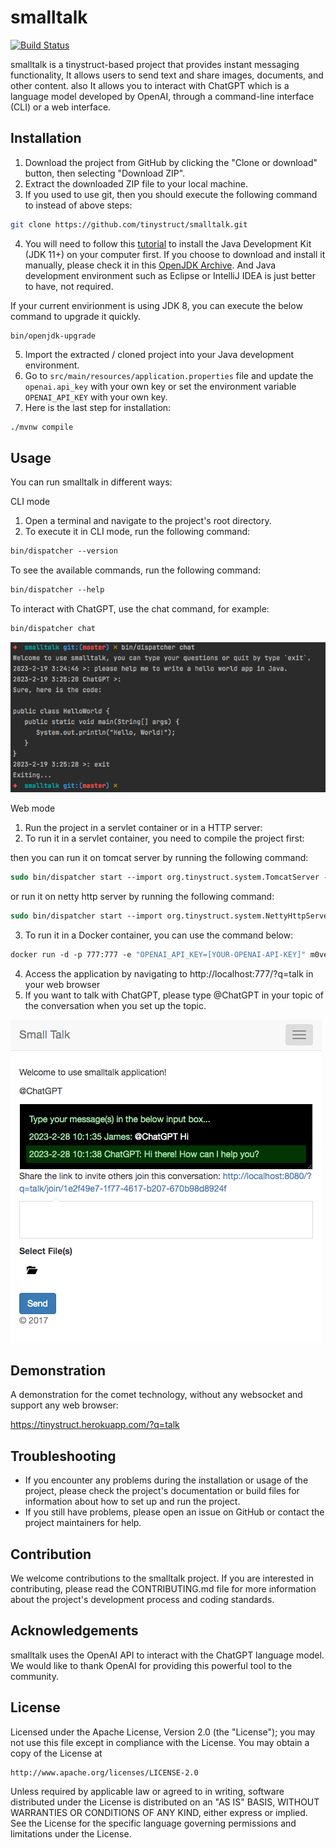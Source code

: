 
smalltalk
==
[![Build Status](https://travis-ci.org/tinystruct/smalltalk.svg?branch=master)](https://travis-ci.org/m0ver/tinystruct2.0)

smalltalk is a tinystruct-based project that provides instant messaging functionality, It allows users to send text and share images, documents, and other content. also It allows you to interact with ChatGPT which is a language model developed by OpenAI, through a command-line interface (CLI) or a web interface.

Installation
---
1. Download the project from GitHub by clicking the "Clone or download" button, then selecting "Download ZIP".
2. Extract the downloaded ZIP file to your local machine.
3. If you used to use git, then you should execute the following command to instead of above steps:
```bash
git clone https://github.com/tinystruct/smalltalk.git 
```  
4. You will need to follow this [tutorial](https://openjdk.org/install/) to install the Java Development Kit (JDK 11+) on your computer first. If you choose to download and install it manually, please check it in this [OpenJDK Archive](https://jdk.java.net/archive/). And Java development environment such as Eclipse or IntelliJ IDEA is just better to have, not required.

If your current envirionment is using JDK 8, you can execute the below command to upgrade it quickly.
```
bin/openjdk-upgrade
```
5. Import the extracted / cloned project into your Java development environment.
6. Go to `src/main/resources/application.properties` file and update the `openai.api_key` with your own key or set the environment variable `OPENAI_API_KEY` with your own key.
7. Here is the last step for installation:
```tcsh
./mvnw compile
```

Usage
---
You can run smalltalk in different ways:

CLI mode
1. Open a terminal and navigate to the project's root directory.
2. To execute it in CLI mode, run the following command:
```tcsh
bin/dispatcher --version
```
To see the available commands, run the following command:
```tcsh
bin/dispatcher --help
```
To interact with ChatGPT, use the chat command, for example:
```tcsh
bin/dispatcher chat
```
![CLI](/screenshot.png)

Web mode

1. Run the project in a servlet container or in a HTTP server:
2. To run it in a servlet container, you need to compile the project first:

then you can run it on tomcat server by running the following command:

```tcsh
sudo bin/dispatcher start --import org.tinystruct.system.TomcatServer --server-port 777
```
or run it on netty http server by running the following command:

```tcsh
sudo bin/dispatcher start --import org.tinystruct.system.NettyHttpServer --server-port 777
```
3. To run it in a Docker container, you can use the command below:

```tcsh
docker run -d -p 777:777 -e "OPENAI_API_KEY=[YOUR-OPENAI-API-KEY]" m0ver/smalltalk
```
4. Access the application by navigating to http://localhost:777/?q=talk in your web browser
5. If you want to talk with ChatGPT, please type @ChatGPT in your topic of the conversation when you set up the topic.

![Web](/screenshot-web.png)

Demonstration
---
A demonstration for the comet technology, without any websocket and support any web browser:

https://tinystruct.herokuapp.com/?q=talk

Troubleshooting
---
* If you encounter any problems during the installation or usage of the project, please check the project's documentation or build files for information about how to set up and run the project.
* If you still have problems, please open an issue on GitHub or contact the project maintainers for help.

Contribution
---
We welcome contributions to the smalltalk project. If you are interested in contributing, please read the CONTRIBUTING.md file for more information about the project's development process and coding standards.

Acknowledgements
---
smalltalk uses the OpenAI API to interact with the ChatGPT language model. We would like to thank OpenAI for providing this powerful tool to the community.

License
---

Licensed under the Apache License, Version 2.0 (the "License");
you may not use this file except in compliance with the License.
You may obtain a copy of the License at

    http://www.apache.org/licenses/LICENSE-2.0

Unless required by applicable law or agreed to in writing, software
distributed under the License is distributed on an "AS IS" BASIS,
WITHOUT WARRANTIES OR CONDITIONS OF ANY KIND, either express or implied.
See the License for the specific language governing permissions and
limitations under the License.

